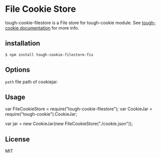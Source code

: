 # File Cookie Store

tough-cookie-filestore is a File store for tough-cookie module. See 
[tough-cookie documentation](https://github.com/goinstant/tough-cookie#constructionstore--new-memorycookiestore-rejectpublicsuffixes) for more info.


## installation

    $ npm install tough-cookie-filestore-fix

## Options

  `path` file path of cookiejar.

## Usage

  var FileCookieStore = require("tough-cookie-filestore");
  var CookieJar = require("tough-cookie").CookieJar;

  var jar = new CookieJar(new FileCookieStore("./cookie.json"));

## License

 MIT
